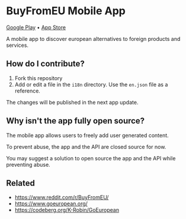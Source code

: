 # BuyFromEU Mobile App

[Google Play](https://play.google.com/store/apps/details?id=app.buyfromeu.client) • [App Store](https://apps.apple.com/us/app/buyfromeu/id6742806044)

A mobile app to discover european alternatives to foreign products and services.

## How do I contribute?

1. Fork this repository
2. Add or edit a file in the `i18n` directory. Use the `en.json` file as a reference.

The changes will be published in the next app update.

## Why isn't the app fully open source?

The mobile app allows users to freely add user generated content.

To prevent abuse, the app and the API are closed source for now.

You may suggest a solution to open source the app and the API while preventing abuse.

## Related

- https://www.reddit.com/r/BuyFromEU/
- https://www.goeuropean.org/
- https://codeberg.org/K-Robin/GoEuropean
